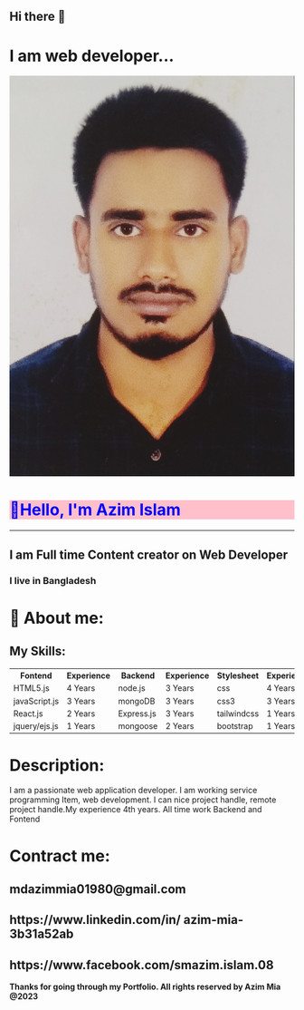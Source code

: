 <h2>Hi there 👋</h2>  
<h1>I am web developer...</h1>
<img src="./azim.jpg" alt="photos"/>
<h1 style="color:blue; background:pink;"> 👋Hello, I'm Azim Islam </h1> 
 <hr/>    
 <h2>I am Full time Content creator on Web Developer</h2>
 <h3>I live in Bangladesh</h3>  
 <h1>👮 About me:</h1>   
 <p></p>  
<h2 > My Skills:</h2>   
<table style="width:100%">
  <tr>
    <th>Fontend</th>
   <th>Experience</th>
    <th>Backend</th>
    <th>Experience</th>
   <th>Stylesheet</th>
   <th>Experience</th>
  </tr>
 <tr>
    <td>HTML5.js</td>
  <td>4 Years</td>
  <td>node.js</td>
  <td>3 Years</td>
    <td>css</td>
    <td>4 Years</td>
  </tr>
 <tr>
  <td>javaScript.js</td>
  <td>3 Years</td>
  <td>mongoDB</td>
  <td>3 Years</td>
    <td>css3</td>
    <td>3 Years</td>
  </tr>
 <tr>
  <td>React.js</td>
  <td>2 Years</td>
  <td>Express.js</td>
  <td>3 Years</td>
    <td>tailwindcss</td>
    <td>1 Years</td>
  </tr>
 <tr>
  <td>jquery/ejs.js</td>
  <td>1 Years</td>
  <td>mongoose</td>
  <td>2 Years</td>
    <td>bootstrap</td>
    <td>1 Years</td>
  </tr>
</table>
<h1>Description:</h1>  
<p>I am a passionate web application developer. I am working service programming  Item, web development. I can nice project handle, remote project handle.My experience 4th years. All time work Backend and Fontend</p>  
<h1>Contract me:</h1>  
 <h2>mdazimmia01980@gmail.com</h2>     
<h2>https://www.linkedin.com/in/
azim-mia-3b31a52ab</h2>  
<h2>https://www.facebook.com/smazim.islam.08</h2>
<b>Thanks for going through my Portfolio. All rights reserved by Azim Mia @2023</b>
